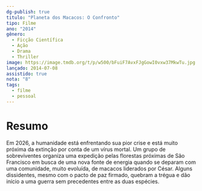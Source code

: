 ```yaml
---
dg-publish: true
titulo: "Planeta dos Macacos: O Confronto"
tipo: Filme
ano: "2014"
gênero:
  - Ficção Científica
  - Ação
  - Drama
  - Thriller
image: https://image.tmdb.org/t/p/w500/bFuiF7AvxFJgGowI0vxw37MkwTu.jpg
lançado: 2014-07-08
assistido: true
nota: "8"
tags:
  - filme
  - pessoal
---
```

# Resumo
Em 2026, a humanidade está enfrentando sua pior crise e está muito próxima da extinção por conta de um vírus mortal. Um grupo de sobreviventes organiza uma expedição pelas florestas próximas de São Francisco em busca de uma nova fonte de energia quando se deparam com uma comunidade, muito evoluída, de macacos liderados por César. Alguns dissidentes, mesmo com o pacto de paz firmado, quebram a trégua e dão início a uma guerra sem precedentes entre as duas espécies.
